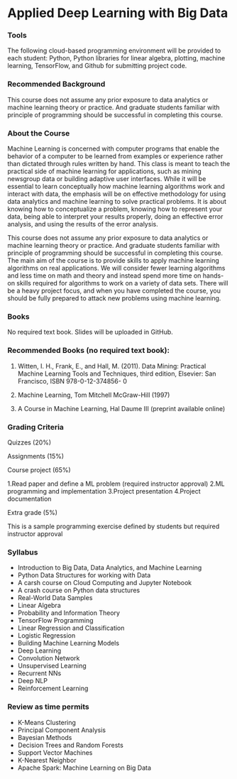 # Applied Deep Learning with Big Data

### Tools

The following cloud-based programming environment will be provided to each student: 
Python, Python libraries for linear algebra, plotting, machine learning, TensorFlow, and Github for submitting project code.

### Recommended Background

This course does not assume any prior exposure to data analytics or machine learning theory or practice. And graduate students familiar with principle of programming should be successful in completing this course.

### About the Course

Machine Learning is concerned with computer programs that enable the behavior of a computer to be learned from examples or experience rather than dictated through rules written by hand. This class is meant to teach the practical side of machine learning for applications, such as mining newsgroup data or building adaptive user interfaces. While it will be essential to learn conceptually how machine learning algorithms work and interact with data, the emphasis will be on effective methodology for using data analytics and machine learning to solve practical problems. It is about knowing how to conceptualize a problem, knowing how to represent your data, being able to interpret your results properly, doing an effective error analysis, and using the results of the error analysis. 

This course does not assume any prior exposure to data analytics or machine learning theory or practice. And graduate students familiar with principle of programming should be successful in completing this course. The main aim of the course is to provide skills to apply machine learning algorithms on real applications. We will consider fewer learning algorithms and less time on math and theory and instead spend more time on hands-on skills required for algorithms to work on a variety of data sets.  There will be a heavy project focus, and when you have completed the course, you should be fully prepared to attack new problems using machine learning. 

### Books

No required text book. Slides will be uploaded in GitHub.

### Recommended Books (no required text book):

1)	Witten, I. H., Frank, E., and Hall, M. (2011). Data Mining: Practical Machine Learning Tools and Techniques, third edition, Elsevier: San Francisco, ISBN 978-0-12-374856- 0

2)	Machine Learning, Tom Mitchell McGraw-Hill (1997)

3)	A Course in Machine Learning, Hal Daume III (preprint available online)

### Grading Criteria 

Quizzes (20%)

Assignments (15%)

Course project (65%)

1.Read paper and define a ML problem (required instructor approval) 2.ML programming and implementation 3.Project presentation 4.Project documentation 

Extra grade (5%)

This is a sample programming exercise defined by students but required instructor approval

### Syllabus

- Introduction to Big Data, Data Analytics, and Machine Learning 
- Python Data Structures for working with Data
- A carsh course on Cloud Computing and Jupyter Notebook 
- A crash course on Python data structures
- Real-World Data Samples
- Linear Algebra
- Probability and Information Theory
- TensorFlow Programming
- Linear Regression and Classification
- Logistic Regression
- Building Machine Learning Models
- Deep Learning
- Convolution Network
- Unsupervised Learning
- Recurrent NNs
- Deep NLP
- Reinforcement Learning

### Review as time permits

- K-Means Clustering
- Principal Component Analysis
- Bayesian Methods
- Decision Trees and Random Forests
- Support Vector Machines
- K-Nearest Neighbor
- Apache Spark: Machine Learning on Big Data
